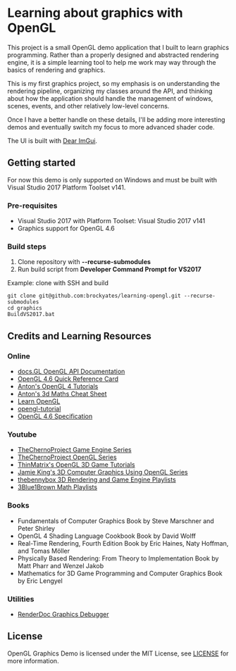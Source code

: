 # Learning about graphics with OpenGL 

This project is a small OpenGL demo application that I built to learn graphics programming. Rather than a properly designed and abstracted rendering engine, it is a simple learning tool to help me work may way through the basics of rendering and graphics.

This is my first graphics project, so my emphasis is on understanding the rendering pipeline, organizing my classes around the API, and thinking about how the application should handle the management of windows, scenes, events, and other relatively low-level concerns.

Once I have a better handle on these details, I'll be adding more interesting demos and eventually switch my focus to more advanced shader code.

The UI is built with [Dear ImGui](https://github.com/ocornut/imgui.git).

## Getting started

For now this demo is only supported on Windows and must be built with Visual Studio 2017 Platform Toolset v141.

### Pre-requisites

- Visual Studio 2017 with Platform Toolset: Visual Studio 2017 v141
- Graphics support for OpenGL 4.6

### Build steps

1. Clone repository with **--recurse-submodules**
1. Run build script from **Developer Command Prompt for VS2017**

Example: clone with SSH and build
```git
git clone git@github.com:brockyates/learning-opengl.git --recurse-submodules
cd graphics
BuildVS2017.bat
```

## Credits and Learning Resources

### Online

- [docs.GL OpenGL API Documentation](http://docs.gl/)
- [OpenGL 4.6 Quick Reference Card](https://www.khronos.org/files/opengl46-quick-reference-card.pdf)
- [Anton's OpenGL 4 Tutorials](http://antongerdelan.net/opengl/)
- [Anton's 3d Maths Cheat Sheet](http://antongerdelan.net/teaching/3dprog1/maths_cheat_sheet.pdf)
- [Learn OpenGL](https://learnopengl.com/)
- [opengl-tutorial](http://www.opengl-tutorial.org/)
- [OpenGL 4.6 Specification](https://www.khronos.org/registry/OpenGL/specs/gl/glspec46.core.pdf)

### Youtube

- [TheChernoProject Game Engine Series](https://www.youtube.com/playlist?list=PLlrATfBNZ98dC-V-N3m0Go4deliWHPFwT)
- [TheChernoProject OpenGL Series](https://www.youtube.com/playlist?list=PLlrATfBNZ98foTJPJ_Ev03o2oq3-GGOS2)
- [ThinMatrix's OpenGL 3D Game Tutorials](https://www.youtube.com/playlist?list=PLRIWtICgwaX0u7Rf9zkZhLoLuZVfUksDP)
- [Jamie King's 3D Computer Graphics Using OpenGL Series](https://www.youtube.com/playlist?list=PLRwVmtr-pp06qT6ckboaOhnm9FxmzHpbY)
- [thebennybox 3D Rendering and Game Engine Playlists](https://www.youtube.com/user/thebennybox/playlists)
- [3Blue1Brown Math Playlists](https://www.youtube.com/channel/UCYO_jab_esuFRV4b17AJtAw)

### Books

- Fundamentals of Computer Graphics Book by Steve Marschner and Peter Shirley
- OpenGL 4 Shading Language Cookbook Book by David Wolff
- Real-Time Rendering, Fourth Edition Book by Eric Haines, Naty Hoffman, and Tomas Möller
- Physically Based Rendering: From Theory to Implementation Book by Matt Pharr and Wenzel Jakob
- Mathematics for 3D Game Programming and Computer Graphics Book by Eric Lengyel

### Utilities

- [RenderDoc Graphics Debugger](https://renderdoc.org/)

## License

OpenGL Graphics Demo is licensed under the MIT License, see [LICENSE](https://github.com/brockyates/graphics/blob/master/LICENSE.txt) for more information.
